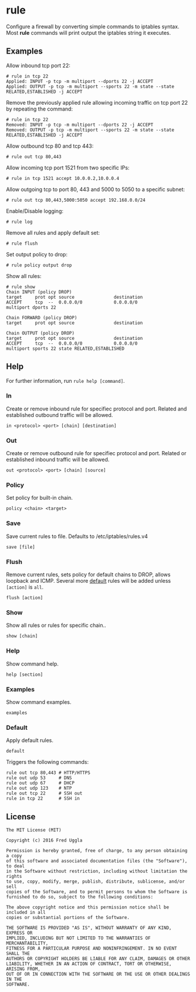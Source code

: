 # rule

Configure a firewall by converting simple commands to iptables syntax. Most **rule** commands will print output the iptables string it executes.

## Examples

Allow inbound tcp port 22:

    # rule in tcp 22
    Applied: INPUT -p tcp -m multiport --dports 22 -j ACCEPT
    Applied: OUTPUT -p tcp -m multiport --sports 22 -m state --state RELATED,ESTABLISHED -j ACCEPT

Remove the previously applied rule allowing incoming traffic on tcp port 22 by repeating the command:

    # rule in tcp 22
    Removed: INPUT -p tcp -m multiport --dports 22 -j ACCEPT
    Removed: OUTPUT -p tcp -m multiport --sports 22 -m state --state RELATED,ESTABLISHED -j ACCEPT

Allow outbound tcp 80 and tcp 443:

    # rule out tcp 80,443

Allow incoming tcp port 1521 from two specific IPs:

    # rule in tcp 1521 accept 10.0.0.2,10.0.0.4

Allow outgoing tcp to port 80, 443 and 5000 to 5050 to a specific subnet:

    # rule out tcp 80,443,5000:5050 accept 192.168.0.0/24

Enable/Disable logging:

    # rule log

Remove all rules and apply default set:

    # rule flush
    
Set output policy to drop:

    # rule policy output drop

Show all rules:

    # rule show
    Chain INPUT (policy DROP)
    target     prot opt source               destination         
    ACCEPT     tcp  --  0.0.0.0/0            0.0.0.0/0            multiport dports 22

    Chain FORWARD (policy DROP)
    target     prot opt source               destination         

    Chain OUTPUT (policy DROP)
    target     prot opt source               destination         
    ACCEPT     tcp  --  0.0.0.0/0            0.0.0.0/0            multiport sports 22 state RELATED,ESTABLISHED

## Help

For further information, run `rule help [command]`.

### In

Create or remove inbound rule for specifiec protocol and port. Related and established outbound traffic will be allowed.

    in <protocol> <port> [chain] [destination]

### Out

Create or remove outbound rule for specifiec protocol and port. Related or established inbound traffic will be allowed.

    out <protocol> <port> [chain] [source]

### Policy

Set policy for built-in chain.

    policy <chain> <target>

### Save

Save current rules to file. Defaults to /etc/iptables/rules.v4

    save [file]

### Flush

Remove current rules, sets policy for default chains to DROP, allows loopback and ICMP. Several more [default](#default) rules will be added unless `[action]` is `all`.

    flush [action]

### Show

Show all rules or rules for specific chain..

    show [chain]

### Help

Show command help.

    help [section]

### Examples

Show command examples.

    examples

### Default

Apply default rules.

    default

Triggers the following commands:

    rule out tcp 80,443 # HTTP/HTTPS
    rule out udp 53     # DNS
    rule out udp 67     # DHCP
    rule out udp 123    # NTP
    rule out tcp 22     # SSH out
    rule in tcp 22      # SSH in

## License

```
The MIT License (MIT)

Copyright (c) 2016 Fred Uggla

Permission is hereby granted, free of charge, to any person obtaining a copy
of this software and associated documentation files (the "Software"), to deal
in the Software without restriction, including without limitation the rights
to use, copy, modify, merge, publish, distribute, sublicense, and/or sell
copies of the Software, and to permit persons to whom the Software is
furnished to do so, subject to the following conditions:

The above copyright notice and this permission notice shall be included in all
copies or substantial portions of the Software.

THE SOFTWARE IS PROVIDED "AS IS", WITHOUT WARRANTY OF ANY KIND, EXPRESS OR
IMPLIED, INCLUDING BUT NOT LIMITED TO THE WARRANTIES OF MERCHANTABILITY,
FITNESS FOR A PARTICULAR PURPOSE AND NONINFRINGEMENT. IN NO EVENT SHALL THE
AUTHORS OR COPYRIGHT HOLDERS BE LIABLE FOR ANY CLAIM, DAMAGES OR OTHER
LIABILITY, WHETHER IN AN ACTION OF CONTRACT, TORT OR OTHERWISE, ARISING FROM,
OUT OF OR IN CONNECTION WITH THE SOFTWARE OR THE USE OR OTHER DEALINGS IN THE
SOFTWARE.
```
